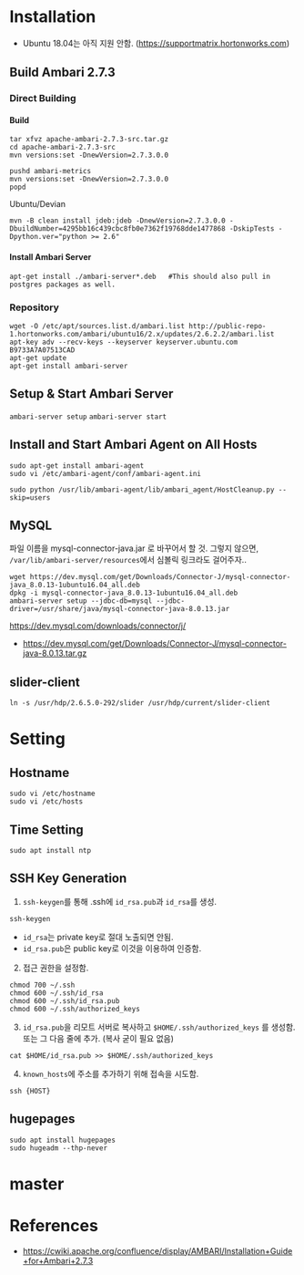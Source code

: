 <!-- TITLE: Ambari -->
<!-- SUBTITLE: A quick summary of Ambari -->

# Installation
* Ubuntu 18.04는 아직 지원 안함. (https://supportmatrix.hortonworks.com)


## Build Ambari 2.7.3

### Direct Building

#### Build
```wget http://www.apache.org/dist/ambari/ambari-2.7.3/apache-ambari-2.7.3-src.tar.gz (use the suggested mirror from above)
tar xfvz apache-ambari-2.7.3-src.tar.gz
cd apache-ambari-2.7.3-src
mvn versions:set -DnewVersion=2.7.3.0.0
 
pushd ambari-metrics
mvn versions:set -DnewVersion=2.7.3.0.0
popd
```

Ubuntu/Devian
```
mvn -B clean install jdeb:jdeb -DnewVersion=2.7.3.0.0 -DbuildNumber=4295bb16c439cbc8fb0e7362f19768dde1477868 -DskipTests -Dpython.ver="python >= 2.6"
```

#### Install Ambari Server
```
apt-get install ./ambari-server*.deb   #This should also pull in postgres packages as well.
```

### Repository
```
wget -O /etc/apt/sources.list.d/ambari.list http://public-repo-1.hortonworks.com/ambari/ubuntu16/2.x/updates/2.6.2.2/ambari.list
apt-key adv --recv-keys --keyserver keyserver.ubuntu.com B9733A7A07513CAD
apt-get update
apt-get install ambari-server
```



## Setup & Start Ambari Server

`ambari-server setup`
`ambari-server start`

## Install and Start Ambari Agent on All Hosts
```
sudo apt-get install ambari-agent
sudo vi /etc/ambari-agent/conf/ambari-agent.ini

sudo python /usr/lib/ambari-agent/lib/ambari_agent/HostCleanup.py --skip=users
```


## MySQL
파일 이름을 mysql-connector-java.jar 로 바꾸어서 할 것.
그렇지 않으면, `/var/lib/ambari-server/resources`에서 심볼릭 링크라도 걸어주자..
```
wget https://dev.mysql.com/get/Downloads/Connector-J/mysql-connector-java_8.0.13-1ubuntu16.04_all.deb
dpkg -i mysql-connector-java_8.0.13-1ubuntu16.04_all.deb
ambari-server setup --jdbc-db=mysql --jdbc-driver=/usr/share/java/mysql-connector-java-8.0.13.jar
```

https://dev.mysql.com/downloads/connector/j/
- https://dev.mysql.com/get/Downloads/Connector-J/mysql-connector-java-8.0.13.tar.gz


## slider-client
```
ln -s /usr/hdp/2.6.5.0-292/slider /usr/hdp/current/slider-client
```



# Setting
## Hostname
```
sudo vi /etc/hostname
sudo vi /etc/hosts
```

## Time Setting
```
sudo apt install ntp
```

## SSH Key Generation
1. `ssh-keygen`를 통해 .ssh에 `id_rsa.pub`과 `id_rsa`를 생성.
```
ssh-keygen
```
- `id_rsa`는 private key로 절대 노출되면 안됨.
- `id_rsa.pub`은 public key로 이것을 이용하여 인증함.


2. 접근 권한을 설정함.
```
chmod 700 ~/.ssh
chmod 600 ~/.ssh/id_rsa
chmod 600 ~/.ssh/id_rsa.pub
chmod 600 ~/.ssh/authorized_keys
```

3. `id_rsa.pub`을 리모트 서버로 복사하고 `$HOME/.ssh/authorized_keys` 를 생성함. 또는 그 다음 줄에 추가. (복사 굳이 필요 없음)
```
cat $HOME/id_rsa.pub >> $HOME/.ssh/authorized_keys
```

4. `known_hosts`에 주소를 추가하기 위해 접속을 시도함.
```
ssh {HOST}
```

## hugepages
```
sudo apt install hugepages
sudo hugeadm --thp-never
```

# master




# References
- https://cwiki.apache.org/confluence/display/AMBARI/Installation+Guide+for+Ambari+2.7.3